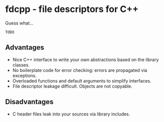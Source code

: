 # fdcpp - file descriptors for C++

Guess what... 

    TODO
    
## Advantages

* Nice C++ interface to write your own abstractions based on the library classes.
* No boilerplate code for error checking: errors are propagated via exceptions.
* Overloaded functions and default arguments to simplify interfaces.
* File descriptor leakage difficult. Objects are not copyable.

## Disadvantages

* C header files leak into your sources via library includes.